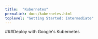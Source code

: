 ```yaml
---
title:  "Kubernetes"
permalink: docs/kubernetes.html
toplevel: "Getting Started: Intermediate"
---
```


###Deploy with Google's Kubernetes
